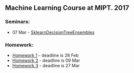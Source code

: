 ## Machine Learning Course at MIPT. 2017

### Seminars:

- 07 Mar - [SklearnDecisionTreeEnsembles](SklearnDecisionTreeEnsembles.ipynb)

### Homework:

- [Homework 1](hw1/hw1.ipynb) - deadline is 28 Feb
- [Homework 2](hw2/hw2.ipynb) - deadline is 09 Mar
- [Homework 3](hw3/) - deadline is 27 Mar
